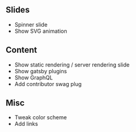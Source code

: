 ## Slides

- Spinner slide
- Show SVG animation

## Content

- Show static rendering / server rendering slide
- Show gatsby plugins
- Show GraphQL
- Add contributor swag plug

## Misc

- Tweak color scheme
- Add links
